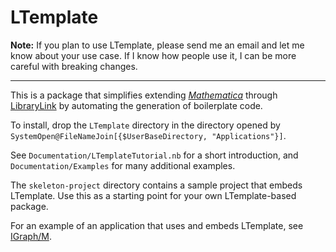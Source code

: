 # LTemplate

**Note:** If you plan to use LTemplate, please send me an email and let me know about your use case. If I know how people use it, I can be more careful with breaking changes.

----

This is a package that simplifies extending [_Mathematica_][1] through [LibraryLink][2] by automating the generation of boilerplate code.

To install, drop the `LTemplate` directory in the directory opened by `SystemOpen@FileNameJoin[{$UserBaseDirectory, "Applications"}]`.

See `Documentation/LTemplateTutorial.nb` for a short introduction, and `Documentation/Examples` for many additional examples.

The `skeleton-project` directory contains a sample project that embeds LTemplate. Use this as a starting point for your own LTemplate-based package.

For an example of an application that uses and embeds LTemplate, see [IGraph/M][3].

 [1]: http://www.wolfram.com/mathematica/
 [2]: https://reference.wolfram.com/language/LibraryLink/tutorial/Overview.html
 [3]: https://szhorvat.net/mathematica/IGraphM

